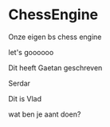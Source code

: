 # ChessEngine

Onze eigen bs chess engine

let's goooooo

Dit heeft Gaetan geschreven

Serdar

Dit is Vlad

wat ben je aant doen? 